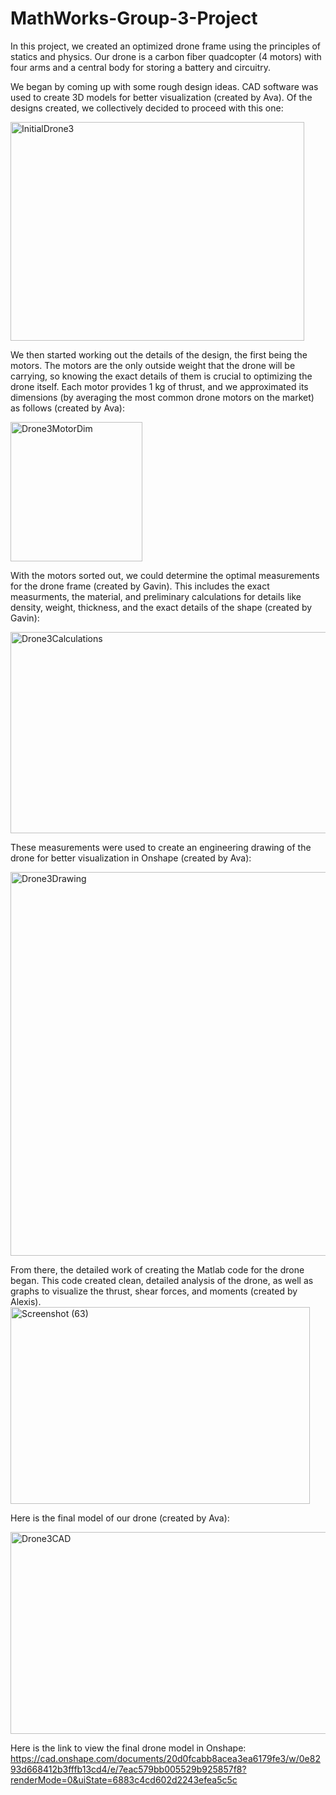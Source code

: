 # MathWorks-Group-3-Project
In this project, we created an optimized drone frame using the principles of statics and physics. Our drone is a carbon fiber quadcopter (4 motors) with four arms and a central body for storing a battery and circuitry.

We began by coming up with some rough design ideas. CAD software was used to create 3D models for better visualization (created by Ava). Of the designs created, we collectively decided to proceed with this one:

<img width="470" height="350" alt="InitialDrone3" src="https://github.com/user-attachments/assets/4bf19aa3-45e4-41e9-b287-9eadbf4f0c67" />

We then started working out the details of the design, the first being the motors. The motors are the only outside weight that the drone will be carrying, so knowing the exact details of them is crucial to optimizing the drone itself. Each motor provides 1 kg of thrust, and we approximated its dimensions (by averaging the most common drone motors on the market) as follows (created by Ava):

<img width="211" height="223" alt="Drone3MotorDim" src="https://github.com/user-attachments/assets/e4deb042-49b2-4a83-b6a7-7fc3a60095c9" />

With the motors sorted out, we could determine the optimal measurements for the drone frame (created by Gavin). This includes the exact measurments, the material, and preliminary calculations for details like density, weight, thickness, and the exact details of the shape (created by Gavin):

<img width="540" height="322" alt="Drone3Calculations" src="https://github.com/user-attachments/assets/63bafd7e-b8c7-431d-b274-340c9801b029" />

These measurements were used to create an engineering drawing of the drone for better visualization in Onshape (created by Ava):

<img width="796" height="614" alt="Drone3Drawing" src="https://github.com/user-attachments/assets/ce8f7715-0baa-4215-8ac8-1411623917d5" />

From there, the detailed work of creating the Matlab code for the drone began. This code created clean, detailed analysis of the drone, as well as graphs to visualize the thrust, shear forces, and moments (created by Alexis). 
<img width="479" height="315" alt="Screenshot (63)" src="https://github.com/user-attachments/assets/32320efb-2d58-4be5-b64c-8f604e36b01d" />

Here is the final model of our drone (created by Ava):

<img width="584" height="323" alt="Drone3CAD" src="https://github.com/user-attachments/assets/a8f1e3e8-32f9-41bc-89af-4d58dd72bcb3" />

Here is the link to view the final drone model in Onshape:
https://cad.onshape.com/documents/20d0fcabb8acea3ea6179fe3/w/0e8293d668412b3fffb13cd4/e/7eac579bb005529b925857f8?renderMode=0&uiState=6883c4cd602d2243efea5c5c

